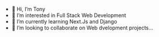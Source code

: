 - 👋 Hi, I’m Tony
- 👀 I’m interested in Full Stack Web Development
- 🌱 I’m currently learning Next.Js and Django 
- 💞️ I’m looking to collaborate on Web dvelopment projects...
 
<!---
thunder-godd/thunder-godd is a ✨ special ✨ repository because its `README.md` (this file) appears on your GitHub profile.
You can click the Preview link to take a look at your changes.
--->
